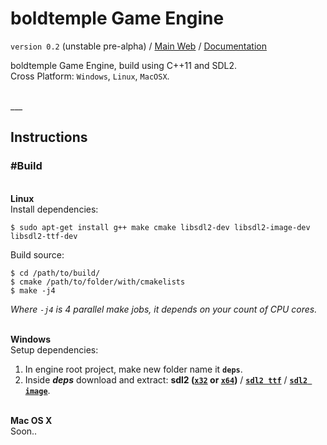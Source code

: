 # boldtemple Game Engine
`version 0.2` (unstable pre-alpha) /
[Main Web](http://gaming.boldtemple.net/engine/bge/ "boldtemple Game Engine Main web") / 
[Documentation](http://boldtemplegaming.github.io/Engine/ "boldtemple Game Engine Documentation")

boldtemple Game Engine, build using C++11 and SDL2.
<br/>Cross Platform: `Windows`, `Linux`, `MacOSX`.

<br/>
___


## Instructions
### #Build

<!--
> **Cross platform steps**
Soon..

| bgengine |
| :---- |
|`11111111111111111111111111111`|
--------------------
|  |  |
| ---- | ---- |
| a | b |
-->


<br/>**Linux**<br/>
Install dependencies:
```
$ sudo apt-get install g++ make cmake libsdl2-dev libsdl2-image-dev libsdl2-ttf-dev 
```
Build source:
```
$ cd /path/to/build/
$ cmake /path/to/folder/with/cmakelists
$ make -j4
```
*Where `-j4` is 4 parallel make jobs, it depends on your count of CPU cores.*


<br/>**Windows**<br/>
Setup dependencies:

1. In engine root project, make new folder name it **`deps`**.
2. Inside ***deps*** download and extract: **sdl2 ([`x32`](https://www.libsdl.org/release/SDL2-2.0.3-win32-x86.zip "SDL2-2.0.3-win32-x86.zip") or [`x64`](https://www.libsdl.org/release/SDL2-2.0.3-win32-x64.zip "SDL2-2.0.3-win32-x64.zip"))** / **[`sdl2 ttf`](https://www.libsdl.org/projects/SDL_ttf/release/SDL2_ttf-devel-2.0.12-mingw.tar.gz "SDL2_ttf-devel-2.0.12-mingw.tar.gz")** /
**[`sdl2 image`](https://www.libsdl.org/projects/SDL_image/release/SDL2_image-devel-2.0.0-mingw.tar.gz "SDL2_image-devel-2.0.0-mingw.tar.gz")**.


<br/>**Mac OS X**<br/>
Soon..


<!-- **boldtemple Game Engine** -->
